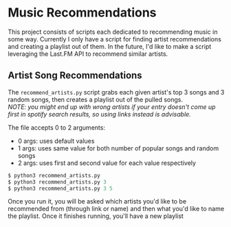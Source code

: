 # Music Recommendations
This project consists of scripts each dedicated to recommending music in some way. Currently I only have a script for finding artist recommendations and creating a playlist out of them. In the future, I'd like to make a script leveraging the Last.FM API to recommend similar artists.

## Artist Song Recommendations
The `recommend_artists.py` script grabs each given artist's top 3 songs and 3 random songs, then creates a playlist out of the pulled songs.<br>
*NOTE: you might end up with wrong artists if your entry doesn't come up first in spotify search results, so using links instead is advisable.*

The file accepts 0 to 2 arguments:
- 0 args: uses default values
- 1 args: uses same value for both number of popular songs and random songs
- 2 args: uses first and second value for each value respectively
```s
$ python3 recommend_artists.py
$ python3 recommend_artists.py 3
$ python3 recommend_artists.py 3 5
```

Once you run it, you will be asked which artists you'd like to be recommended from (through link or name) and then what you'd like to name the playlist. Once it finishes running, you'll have a new playlist